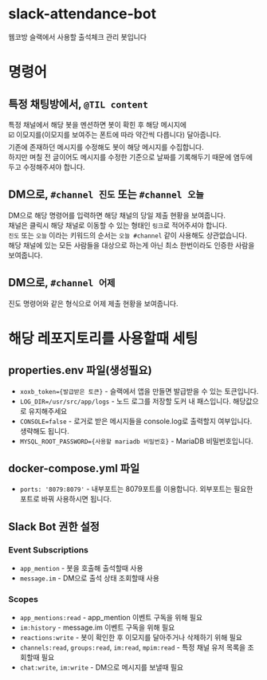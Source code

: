 # slack-attendance-bot
웹코방 슬랙에서 사용할 출석체크 관리 봇입니다

# 명령어

## 특정 채팅방에서, `@TIL content`
특정 채널에서 해당 봇을 멘션하면 봇이 확힌 후 해당 메시지에 \
:ballot_box_with_check: 이모지를(이모지를 보여주는 폰트에 따라 약간씩 다릅니다) 달아줍니다. \
기존에 존재하던 메시지를 수정해도 봇이 해당 메시지를 수집합니다. \
하지만 며칠 전 글이어도 메시지를 수정한 기준으로 날짜를 기록해두기 때문에 염두에 두고 수정해주셔야 합니다.

## DM으로, `#channel 진도` 또는 `#channel 오늘`
DM으로 해당 명령어를 입력하면 해당 채널의 당일 제출 현황을 보여줍니다. \
채널은 클릭시 해당 채널로 이동할 수 있는 형태인 `링크`로 적어주셔야 합니다. \
`진도` 또는 `오늘` 이라는 키워드의 순서는 `오늘 #channel` 같이 사용해도 상관없습니다. \
해당 채널에 있는 모든 사람들을 대상으로 하는게 아닌 최소 한번이라도 인증한 사람을 보여줍니다.

## DM으로, `#channel 어제`
진도 명령어와 같은 형식으로 어제 제출 현황을 보여줍니다.


# 해당 레포지토리를 사용할때 세팅

## properties.env 파일(생성필요)
- `xoxb_token={발급받은 토큰}` - 슬랙에서 앱을 만들면 발급받을 수 있는 토큰입니다.
- `LOG_DIR=/usr/src/app/logs` - 노드 로그를 저장할 도커 내 패스입니다. 해당값으로 유지해주세요
- `CONSOLE=false` - 로거로 받은 메시지들을 console.log로 출력할지 여부입니다. 생략해도 됩니다.
- `MYSQL_ROOT_PASSWORD={사용할 mariadb 비밀번호}` - MariaDB 비밀번호입니다.

## docker-compose.yml 파일
 - `ports: '8079:8079'` - 내부포트는 8079포트를 이용합니다. 외부포트는 필요한 포트로 바꿔 사용하시면 됩니다.
 
## Slack Bot 권한 설정
### Event Subscriptions
- `app_mention` - 봇을 호출해 출석할때 사용
- `message.im` - DM으로 출석 상태 조회할때 사용

### Scopes
- `app_mentions:read` - app_mention 이벤트 구독을 위해 필요
- `im:history` - message.im 이벤트 구독을 위해 필요
- `reactions:write` - 봇이 확인한 후 이모지를 달아주거나 삭제하기 위해 필요
- `channels:read`, `groups:read`, `im:read`, `mpim:read` - 특정 채널 유저 목록을 조회할때 필요
- `chat:write`, `im:write` - DM으로 메시지를 보낼때 필요



